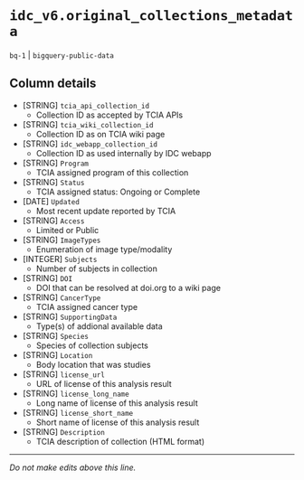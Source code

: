 # `idc_v6.original_collections_metadata`
`bq-1` | `bigquery-public-data`

## Column details
* [STRING]    `tcia_api_collection_id`
  - Collection ID as accepted by TCIA APIs
* [STRING]    `tcia_wiki_collection_id`
  - Collection ID as on TCIA wiki page
* [STRING]    `idc_webapp_collection_id`
  - Collection ID as used internally by IDC webapp
* [STRING]    `Program`
  - TCIA assigned program of this collection
* [STRING]    `Status`
  - TCIA assigned status: Ongoing or Complete
* [DATE]      `Updated`
  - Most recent update reported by TCIA
* [STRING]    `Access`
  - Limited or Public
* [STRING]    `ImageTypes`
  - Enumeration of image type/modality
* [INTEGER]   `Subjects`
  - Number of subjects in collection
* [STRING]    `DOI`
  - DOI that can be resolved at doi.org to a wiki page
* [STRING]    `CancerType`
  - TCIA assigned cancer type
* [STRING]    `SupportingData`
  - Type(s) of addional available data
* [STRING]    `Species`
  -  Species of collection subjects
* [STRING]    `Location`
  - Body location that was studies
* [STRING]    `license_url`
  - URL of license of this analysis result
* [STRING]    `license_long_name`
  - Long name of license of this analysis result
* [STRING]    `license_short_name`
  - Short name of license of this analysis result
* [STRING]    `Description`
  - TCIA description of collection (HTML format)

-------------------------------------------------------------------------------
*Do not make edits above this line.*
